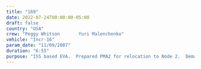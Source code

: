 ```yaml
---
title: "169"
date: 2022-07-24T00:00:00-05:00
draft: false
country: "USA"
crew: "Peggy Whitson       Yuri Malenchenko"
vehicle: "Incr-16"
param_date: "11/09/2007"
duration: "6:55"
purpose: "ISS based EVA.  Prepared PMA2 for relocation to Node 2.  Demated electrical cables, removed light on Lab and removed thermal cover from Node 2 fwd port.  Connected power/data cables for Node 2 grapple fixture.  Connected power cable for service module power.  Replaced failed RPCM.  Reconfigured FGB-PMA1 jumpers.  Retrieved S-band signal processor.  Relocated ammonia vent tool bag on airlock.  Unable to install Node 2 handrail.  Wore overgloves for sharp edge protection"
---
```

